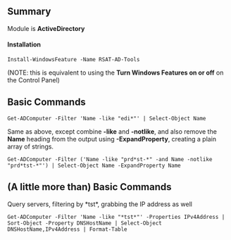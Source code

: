## Summary
Module is **ActiveDirectory**

#### Installation

    Install-WindowsFeature -Name RSAT-AD-Tools
(NOTE: this is equivalent to using the **Turn Windows Features on or off** on the Control Panel) 

## Basic Commands
    Get-ADComputer -Filter 'Name -like "edi*"' | Select-Object Name

Same as above, except combine **-like** and **-notlike**, and also remove the **Name** heading from the output using **-ExpandProperty**, creating a plain array of strings.

    Get-ADComputer -Filter ('Name -like "prd*st-*" -and Name -notlike "prd*tst-*"') | Select-Object Name -ExpandProperty Name

## (A little more than) Basic Commands

Query servers, filtering by \*tst\*, grabbing the IP address as well

    Get-ADComputer -Filter 'Name -like "*tst*"' -Properties IPv4Address | Sort-Object -Property DNSHostName | Select-Object DNSHostName,IPv4Address | Format-Table
